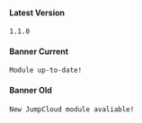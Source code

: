 #### Latest Version

```
1.1.0
```

#### Banner Current

```
Module up-to-date!
```

#### Banner Old

```
New JumpCloud module avaliable!
```
